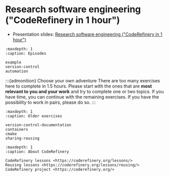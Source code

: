 # Research software engineering ("CodeRefinery in 1 hour")

- Presentation slides:
[Research software engineering ("CodeRefinery in 1 hour")](https://cicero.xyz/v3/remark/0.14.0/github.com/coderefinery/research-software-engineering/main/presentation.md/)


```{toctree}
:maxdepth: 1
:caption: Episodes

example
version-control
automation
```

:::{admonition} Choose your own adventure
There are too many exercises here to complete in 1.5 hours. Please start with
the ones that are **most relevant to you and your work** and try to complete
one or two topics. If you have time, you can continue with the remaining
exercises. If you have the possibility to work in pairs, please do so.
:::


```{toctree}
:maxdepth: 1
:caption: Older exercises

version-control-documentation
containers
cmake
sharing-reusing
```


```{toctree}
:maxdepth: 1
:caption: About CodeRefinery

CodeRefinery lessons <https://coderefinery.org/lessons/>
Reusing lessons <https://coderefinery.org/lessons/reusing/>
CodeRefinery project <https://coderefinery.org/>
```
